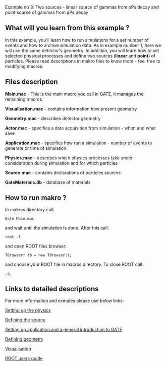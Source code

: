    Example no 3: Two sources - linear source of gammas from oPs decay and point source of gammas from pPs decay

What will you learn from this example ?
---------------------------------------

In this example, you'll learn how to run simulations for a set number of events and how to archive simulation data. As in example number 1, here we will use the same detector's geometry. 
In addition, you will learn how to set selected physical processes and define two sources (**linear** and **point**) of particles. Please read descriptions in makro files to know more - feel free to modifying macros.

Files description
------------------

**Main.mac** - This is the main macro you call in GATE, it manages the remaining macros.

**Visualisation.mac** - contains information how present geometry

**Geometry.mac** - describes detector geometry

**Actor.mac** - specifies a data acquisition from simulation  - when and what save

**Application.mac** - specifies how run a simulation - number of events to generate or time of simulation

**Physics.mac** - describes which physics processes take under consideration during simulation and for which particles

**Source.mac** - contains declarations of particles sources

**GateMaterials.db** - database of materials


How to run makro ?
------------------

In makros directory call:
```
Gate Main.mac
```
and wait until the simulation is done.
After this call:
```
root -l
```
and open ROOT files browser:
```
TBrowser* tb = new TBrowser();
```
and choose your ROOT file in macros directory.
To close ROOT call:
```
.q
```

Links to detailed descriptions
-------------------------------

For more information and exmples please use below links:

[Setting up the physics](http://wiki.opengatecollaboration.org/index.php/Users_Guide:Setting_up_the_physics)

[Defining the source](http://wiki.opengatecollaboration.org/index.php/Users_Guide:Source)

[Setting up application and a general introduction to GATE](http://wiki.opengatecollaboration.org/index.php/Users_Guide:Getting_started)

[Defining geometry](http://wiki.opengatecollaboration.org/index.php/Users_Guide:Defining_a_geometry)

[Visualisation](http://wiki.opengatecollaboration.org/index.php/Users_Guide:Defining_a_system)

[ROOT users guide](https://root.cern.ch/root/htmldoc/guides/users-guide/ROOTUsersGuide.html)








